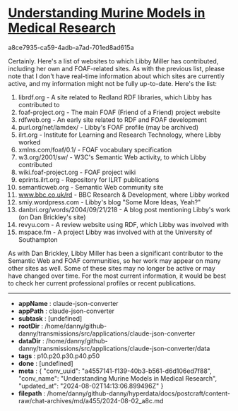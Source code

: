 # [Understanding Murine Models in Medical Research](https://claude.ai/chat/a4557141-f139-40b3-b561-d6d106ed7f88)

a8ce7935-ca59-4adb-a7ad-701ed8ad615a

 Certainly. Here's a list of websites to which Libby Miller has contributed, including her own and FOAF-related sites. As with the previous list, please note that I don't have real-time information about which sites are currently active, and my information might not be fully up-to-date. Here's the list:

1. librdf.org - A site related to Redland RDF libraries, which Libby has contributed to
2. foaf-project.org - The main FOAF (Friend of a Friend) project website
3. rdfweb.org - An early site related to RDF and FOAF development
4. purl.org/net/lamdex/ - Libby's FOAF profile (may be archived)
5. ilrt.org - Institute for Learning and Research Technology, where Libby worked
6. xmlns.com/foaf/0.1/ - FOAF vocabulary specification
7. w3.org/2001/sw/ - W3C's Semantic Web activity, to which Libby contributed
8. wiki.foaf-project.org - FOAF project wiki
9. eprints.ilrt.org - Repository for ILRT publications
10. semanticweb.org - Semantic Web community site
11. www.bbc.co.uk/rd - BBC Research & Development, where Libby worked
12. smiy.wordpress.com - Libby's blog "Some More Ideas, Yeah?"
13. danbri.org/words/2004/09/21/218 - A blog post mentioning Libby's work (on Dan Brickley's site)
14. revyu.com - A review website using RDF, which Libby was involved with
15. mspace.fm - A project Libby was involved with at the University of Southampton

As with Dan Brickley, Libby Miller has been a significant contributor to the Semantic Web and FOAF communities, so her work may appear on many other sites as well. Some of these sites may no longer be active or may have changed over time. For the most current information, it would be best to check her current professional profiles or recent publications.

---

* **appName** : claude-json-converter
* **appPath** : claude-json-converter
* **subtask** : [undefined]
* **rootDir** : /home/danny/github-danny/transmissions/src/applications/claude-json-converter
* **dataDir** : /home/danny/github-danny/transmissions/src/applications/claude-json-converter/data
* **tags** : p10.p20.p30.p40.p50
* **done** : [undefined]
* **meta** : {
  "conv_uuid": "a4557141-f139-40b3-b561-d6d106ed7f88",
  "conv_name": "Understanding Murine Models in Medical Research",
  "updated_at": "2024-08-02T14:13:06.899496Z"
}
* **filepath** : /home/danny/github-danny/hyperdata/docs/postcraft/content-raw/chat-archives/md/a455/2024-08-02_a8c.md